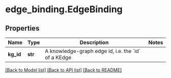 # edge_binding.EdgeBinding

## Properties
Name | Type | Description | Notes
------------ | ------------- | ------------- | -------------
**kg_id** | **str** | A knowledge-graph edge id, i.e. the &#x60;id&#x60; of a KEdge | 

[[Back to Model list]](../README.md#documentation-for-models) [[Back to API list]](../README.md#documentation-for-api-endpoints) [[Back to README]](../README.md)


